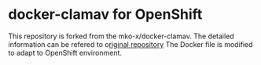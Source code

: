 # docker-clamav for OpenShift

This repository is forked from the mko-x/docker-clamav.
The detailed information can be refered to o[riginal repository](https://github.com/mko-x/docker-clamav)
The Docker file is modified to adapt to OpenShift environment.


